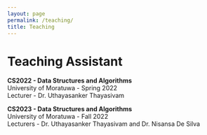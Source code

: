 ```yaml
---
layout: page
permalink: /teaching/
title: Teaching
---
```


# Teaching Assistant

**CS2022 - Data Structures and Algorithms**\
University of Moratuwa - Spring 2022\
Lecturer - Dr. Uthayasanker Thayasivam

**CS2023 - Data Structures and Algorithms**\
University of Moratuwa - Fall 2022\
Lecturers - Dr. Uthayasanker Thayasivam and Dr. Nisansa De Silva
